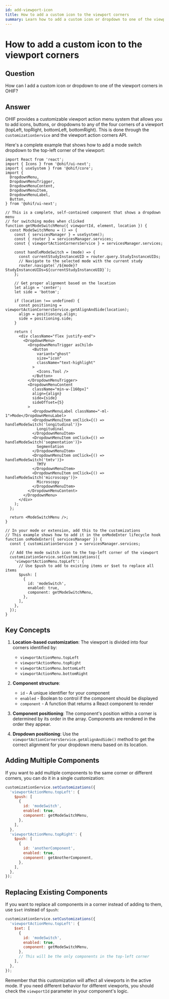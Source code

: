 ```yaml
---
id: add-viewport-icon
title: How to add a custom icon to the viewport corners
summary: Learn how to add a custom icon or dropdown to one of the viewport corners in OHIF.
---
```


# How to add a custom icon to the viewport corners

## Question
How can I add a custom icon or dropdown to one of the viewport corners in OHIF?

## Answer
OHIF provides a customizable viewport action menu system that allows you to add icons, buttons, or dropdowns to any of the four corners of a viewport (topLeft, topRight, bottomLeft, bottomRight). This is done through the `customizationService` and the viewport action corners API.

Here's a complete example that shows how to add a mode switch dropdown to the top-left corner of the viewport:

```tsx
import React from 'react';
import { Icons } from '@ohif/ui-next';
import { useSystem } from '@ohif/core';
import {
  DropdownMenu,
  DropdownMenuTrigger,
  DropdownMenuContent,
  DropdownMenuItem,
  DropdownMenuLabel,
  Button,
} from '@ohif/ui-next';

// This is a complete, self-contained component that shows a dropdown menu
// for switching modes when clicked
function getModeSwitchMenu({ viewportId, element, location }) {
  const ModeSwitchMenu = () => {
    const { servicesManager } = useSystem();
    const { router } = servicesManager.services;
    const { viewportActionCornersService } = servicesManager.services;

    const handleModeSwitch = (mode) => {
      const currentStudyInstanceUID = router.query.StudyInstanceUIDs;
      // Navigate to the selected mode with the current study
      router.navigate(`/${mode}?StudyInstanceUIDs=${currentStudyInstanceUID}`);
    };

    // Get proper alignment based on the location
    let align = 'center';
    let side = 'bottom';

    if (location !== undefined) {
      const positioning = viewportActionCornersService.getAlignAndSide(location);
      align = positioning.align;
      side = positioning.side;
    }

    return (
      <div className="flex justify-end">
        <DropdownMenu>
          <DropdownMenuTrigger asChild>
            <Button
              variant="ghost"
              size="icon"
              className="text-highlight"
            >
              <Icons.Tool />
            </Button>
          </DropdownMenuTrigger>
          <DropdownMenuContent
            className="min-w-[160px]"
            align={align}
            side={side}
            sideOffset={5}
          >
            <DropdownMenuLabel className="-ml-1">Mode</DropdownMenuLabel>
            <DropdownMenuItem onClick={() => handleModeSwitch('longitudinal')}>
              Longitudinal
            </DropdownMenuItem>
            <DropdownMenuItem onClick={() => handleModeSwitch('segmentation')}>
              Segmentation
            </DropdownMenuItem>
            <DropdownMenuItem onClick={() => handleModeSwitch('tmtv')}>
              TMTV
            </DropdownMenuItem>
            <DropdownMenuItem onClick={() => handleModeSwitch('microscopy')}>
              Microscopy
            </DropdownMenuItem>
          </DropdownMenuContent>
        </DropdownMenu>
      </div>
    );
  };

  return <ModeSwitchMenu />;
}

// In your mode or extension, add this to the customizations
// This example shows how to add it in the onModeEnter lifecycle hook
function onModeEnter({ servicesManager }) {
  const { customizationService } = servicesManager.services;

  // Add the mode switch icon to the top-left corner of the viewport
  customizationService.setCustomizations({
    'viewportActionMenu.topLeft': {
      // Use $push to add to existing items or $set to replace all items
      $push: [
        {
          id: 'modeSwitch',
          enabled: true,
          component: getModeSwitchMenu,
        },
      ],
    },
  });
}
```

## Key Concepts

1. **Location-based customization**: The viewport is divided into four corners identified by:
   - `viewportActionMenu.topLeft`
   - `viewportActionMenu.topRight`
   - `viewportActionMenu.bottomLeft`
   - `viewportActionMenu.bottomRight`

2. **Component structure**:
   - `id` - A unique identifier for your component
   - `enabled` - Boolean to control if the component should be displayed
   - `component` - A function that returns a React component to render

3. **Component positioning**: The component's position within a corner is determined by its order in the array. Components are rendered in the order they appear.

4. **Dropdown positioning**: Use the `viewportActionCornersService.getAlignAndSide()` method to get the correct alignment for your dropdown menu based on its location.

## Adding Multiple Components

If you want to add multiple components to the same corner or different corners, you can do it in a single customization:

```js
customizationService.setCustomizations({
  'viewportActionMenu.topLeft': {
    $push: [
      {
        id: 'modeSwitch',
        enabled: true,
        component: getModeSwitchMenu,
      },
    ],
  },
  'viewportActionMenu.topRight': {
    $push: [
      {
        id: 'anotherComponent',
        enabled: true,
        component: getAnotherComponent,
      },
    ],
  },
});
```

## Replacing Existing Components

If you want to replace all components in a corner instead of adding to them, use `$set` instead of `$push`:

```js
customizationService.setCustomizations({
  'viewportActionMenu.topLeft': {
    $set: [
      {
        id: 'modeSwitch',
        enabled: true,
        component: getModeSwitchMenu,
      },
      // This will be the only components in the top-left corner
    ],
  },
});
```

Remember that this customization will affect all viewports in the active mode. If you need different behavior for different viewports, you should check the `viewportId` parameter in your component's logic.
